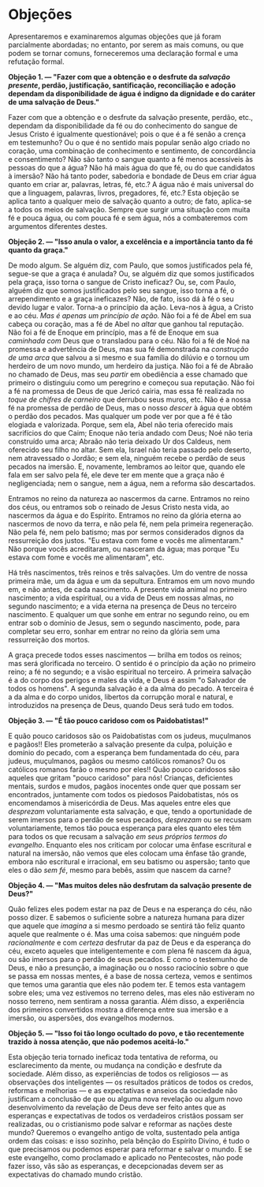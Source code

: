# Objeções

Apresentaremos e examinaremos algumas objeções que já foram parcialmente abordadas; no entanto, por serem as mais comuns, ou que podem se tornar comuns, forneceremos uma declaração formal e uma refutação formal.

**Objeção 1. — "Fazer com que a obtenção e o desfrute da *salvação presente*, perdão, justificação, santificação, reconciliação e adoção dependam da disponibilidade de água é indigno da dignidade e do caráter de uma salvação de Deus."**

Fazer com que a obtenção e o desfrute da salvação presente, perdão, etc., dependam da disponibilidade da fé ou do conhecimento do sangue de Jesus Cristo é igualmente questionável; pois o que é a fé senão a crença em testemunho? Ou o que é no sentido mais popular senão algo criado no coração, uma combinação de conhecimento e sentimento, de concordância e consentimento? Não são tanto o sangue quanto a fé menos acessíveis às pessoas do que a água? Não há mais água do que fé, ou do que candidatos à imersão? Não há tanto poder, sabedoria e bondade de Deus em criar água quanto em criar ar, palavras, letras, fé, etc.? A água não é mais universal do que a linguagem, palavras, livros, pregadores, fé, etc.? Esta objeção se aplica tanto a qualquer meio de salvação quanto a outro; de fato, aplica-se a todos os meios de salvação. Sempre que surgir uma situação com muita fé e pouca água, ou com pouca fé e sem água, nós a combateremos com argumentos diferentes destes.

**Objeção 2. — "Isso anula o valor, a excelência e a importância tanto da fé quanto da graça."**

De modo algum. Se alguém diz, com Paulo, que somos justificados pela fé, segue-se que a graça é anulada? Ou, se alguém diz que somos justificados pela graça, isso torna o sangue de Cristo ineficaz? Ou, se, com Paulo, alguém diz que somos justificados pelo seu sangue, isso torna a fé, o arrependimento e a graça ineficazes? Não, de fato, isso dá à fé o seu devido lugar e valor. Torna-a o princípio da ação. Leva-nos à água, a Cristo e ao céu. *Mas é apenas um princípio de ação.* Não foi a fé de Abel em sua cabeça ou coração, mas a fé de Abel no *altar* que ganhou tal reputação. Não foi a fé de Enoque em princípio, mas a fé de Enoque em sua *caminhada com* Deus que o transladou para o céu. Não foi a fé de Noé na promessa e advertência de Deus, mas sua fé demonstrada na *construção de uma arca* que salvou a si mesmo e sua família do dilúvio e o tornou um herdeiro de um novo mundo, um herdeiro da justiça. Não foi a fé de Abraão no chamado de Deus, mas seu *partir* em obediência a esse chamado que primeiro o distinguiu como um peregrino e começou sua reputação. Não foi a fé na promessa de Deus de que Jericó cairia, mas essa fé realizada no *toque de chifres de carneiro* que derrubou seus muros, etc. Não é a nossa fé na promessa de perdão de Deus, mas o nosso *descer* à água que obtém o perdão dos pecados. Mas qualquer um pode ver por que a fé é tão elogiada e valorizada. Porque, sem ela, Abel não teria oferecido mais sacrifícios do que Caim; Enoque não teria andado com Deus; Noé não teria construído uma arca; Abraão não teria deixado Ur dos Caldeus, nem oferecido seu filho no altar. Sem ela, Israel não teria passado pelo deserto, nem atravessado o Jordão; e sem ela, ninguém recebe o perdão de seus pecados na imersão. E, novamente, lembramos ao leitor que, quando ele fala em ser salvo pela fé, ele deve ter em mente que a graça não é negligenciada; nem o sangue, nem a água, nem a reforma são descartados.

Entramos no reino da natureza ao nascermos da carne. Entramos no reino dos céus, ou entramos sob o reinado de Jesus Cristo nesta vida, ao nascermos da água e do Espírito. Entramos no reino da glória eterna ao nascermos de novo da terra, e não pela fé, nem pela primeira regeneração. Não pela fé, nem pelo batismo; mas por sermos considerados dignos da ressurreição dos justos. "Eu estava com fome e vocês me alimentaram." Não porque vocês acreditaram, ou nasceram da água; mas porque "Eu estava com fome e vocês me alimentaram", etc.

Há três nascimentos, três reinos e três salvações. Um do ventre de nossa primeira mãe, um da água e um da sepultura. Entramos em um novo mundo em, e não antes, de cada nascimento. A presente vida animal no primeiro nascimento; a vida espiritual, ou a vida de Deus em nossas almas, no segundo nascimento; e a vida eterna na presença de Deus no terceiro nascimento. E qualquer um que sonhe em entrar no segundo reino, ou em entrar sob o domínio de Jesus, sem o segundo nascimento, pode, para completar seu erro, sonhar em entrar no reino da glória sem uma ressurreição dos mortos.

A graça precede todos esses nascimentos — brilha em todos os reinos; mas será glorificada no terceiro. O sentido é o princípio da ação no primeiro reino; a fé no segundo; e a visão espiritual no terceiro. A primeira salvação é a do corpo dos perigos e males da vida, e Deus é assim "o Salvador de todos os homens". A segunda salvação é a da alma do pecado. A terceira é a da alma e do corpo unidos, libertos da corrupção moral e natural, e introduzidos na presença de Deus, quando Deus será tudo em todos.

**Objeção 3. — "É tão pouco caridoso com os Paidobatistas!"**

E quão pouco caridosos são os Paidobatistas com os judeus, muçulmanos e pagãos!! Eles prometerão a salvação presente da culpa, poluição e domínio do pecado, com a esperança bem fundamentada do céu, para judeus, muçulmanos, pagãos ou mesmo católicos romanos? Ou os católicos romanos farão o mesmo por eles!! Quão pouco caridosos são aqueles que gritam "pouco caridoso" para nós! Crianças, deficientes mentais, surdos e mudos, pagãos inocentes onde quer que possam ser encontrados, juntamente com todos os piedosos Paidobatistas, nós os encomendamos à misericórdia de Deus. Mas aqueles entre eles que *desprezam* voluntariamente esta salvação, e que, tendo a oportunidade de serem imersos para o perdão de seus pecados, *desprezam* ou se recusam voluntariamente, temos tão pouca esperança para eles quanto eles têm para todos os que recusam a salvação *em seus próprios termos do evangelho*. Enquanto eles nos criticam por colocar uma ênfase escritural e natural na imersão, não vemos que eles colocam uma ênfase tão grande, embora não escritural e irracional, em seu batismo ou aspersão; tanto que eles o dão *sem fé*, mesmo para bebês, assim que nascem da carne?

**Objeção 4. — "Mas muitos deles não desfrutam da salvação presente de Deus?"**

Quão felizes eles podem estar na paz de Deus e na esperança do céu, não posso dizer. E sabemos o suficiente sobre a natureza humana para dizer que aquele que *imagina* a si mesmo perdoado se sentirá tão feliz quanto aquele que realmente o é. Mas uma coisa sabemos: que ninguém pode *racionalmente* e com *certeza* desfrutar da paz de Deus e da esperança do céu, exceto aqueles que inteligentemente e com plena fé nascem da água, ou são imersos para o perdão de seus pecados. E como o testemunho de Deus, e não a presunção, a imaginação ou o nosso raciocínio sobre o que se passa em nossas mentes, é a base de nossa certeza, vemos e sentimos que temos uma garantia que eles não podem ter. E temos esta vantagem sobre eles; uma vez estivemos no terreno deles, mas eles não estiveram no nosso terreno, nem sentiram a nossa garantia. Além disso, a experiência dos primeiros convertidos mostra a diferença entre sua imersão e a imersão, ou aspersões, dos evangelhos modernos.

**Objeção 5. — "Isso foi tão longo ocultado do povo, e tão recentemente trazido à nossa atenção, que não podemos aceitá-lo."**

Esta objeção teria tornado ineficaz toda tentativa de reforma, ou esclarecimento da mente, ou mudança na condição e desfrute da sociedade. Além disso, as experiências de todos os religiosos — as observações dos inteligentes — os resultados práticos de todos os credos, reformas e melhorias — e as expectativas e anseios da sociedade não justificam a conclusão de que ou alguma nova revelação ou algum novo desenvolvimento da revelação de Deus deve ser feito antes que as esperanças e expectativas de todos os verdadeiros cristãos possam ser realizadas, ou o cristianismo pode salvar e reformar as nações deste mundo? Queremos o evangelho antigo de volta, sustentado pela antiga ordem das coisas: e isso sozinho, pela bênção do Espírito Divino, é tudo o que precisamos ou podemos esperar para reformar e salvar o mundo. E se este evangelho, como proclamado e aplicado no Pentecostes, não pode fazer isso, vãs são as esperanças, e decepcionadas devem ser as expectativas do chamado mundo cristão.
